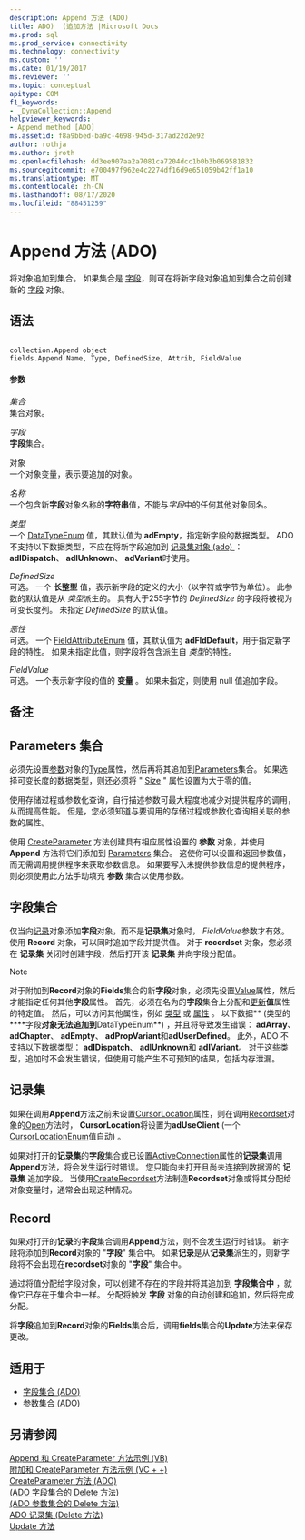 ```yaml
---
description: Append 方法 (ADO)
title: ADO)  (追加方法 |Microsoft Docs
ms.prod: sql
ms.prod_service: connectivity
ms.technology: connectivity
ms.custom: ''
ms.date: 01/19/2017
ms.reviewer: ''
ms.topic: conceptual
apitype: COM
f1_keywords:
- _DynaCollection::Append
helpviewer_keywords:
- Append method [ADO]
ms.assetid: f8a9bbed-ba9c-4698-945d-317ad22d2e92
author: rothja
ms.author: jroth
ms.openlocfilehash: dd3ee907aa2a7081ca7204dcc1b0b3b069581832
ms.sourcegitcommit: e700497f962e4c2274df16d9e651059b42ff1a10
ms.translationtype: MT
ms.contentlocale: zh-CN
ms.lasthandoff: 08/17/2020
ms.locfileid: "88451259"
---
```

# <a name="append-method-ado"></a>Append 方法 (ADO)
将对象追加到集合。 如果集合是 [字段](../../../ado/reference/ado-api/fields-collection-ado.md)，则可在将新字段对象追加到集合之前创建新的 [字段](../../../ado/reference/ado-api/field-object.md) 对象。  
  
## <a name="syntax"></a>语法  
  
```  
  
collection.Append object  
fields.Append Name, Type, DefinedSize, Attrib, FieldValue  
```  
  
#### <a name="parameters"></a>参数  
 *集合*  
 集合对象。  
  
 *字段*  
 **字段**集合。  
  
 对象  
 一个对象变量，表示要追加的对象。  
  
 *名称*  
 一个包含新**字段**对象名称的**字符串**值，不能与*字段*中的任何其他对象同名。  
  
 *类型*  
 一个 [DataTypeEnum](../../../ado/reference/ado-api/datatypeenum.md) 值，其默认值为 **adEmpty**，指定新字段的数据类型。 ADO 不支持以下数据类型，不应在将新字段追加到 [记录集对象 (ado) ](../../../ado/reference/ado-api/recordset-object-ado.md)： **adIDispatch**、 **adIUnknown**、 **adVariant**时使用。  
  
 *DefinedSize*  
 可选。 一个 **长整型** 值，表示新字段的定义的大小（以字符或字节为单位）。 此参数的默认值是从 *类型*派生的。 具有大于255字节的 *DefinedSize* 的字段将被视为可变长度列。 未指定 *DefinedSize* 的默认值。  
  
 *恶性*  
 可选。 一个 [FieldAttributeEnum](../../../ado/reference/ado-api/fieldattributeenum.md) 值，其默认值为 **adFldDefault**，用于指定新字段的特性。 如果未指定此值，则字段将包含派生自 *类型*的特性。  
  
 *FieldValue*  
 可选。 一个表示新字段的值的 **变量** 。 如果未指定，则使用 null 值追加字段。  
  
## <a name="remarks"></a>备注  
  
## <a name="parameters-collection"></a>Parameters 集合  
 必须先设置[参数](../../../ado/reference/ado-api/parameter-object.md)对象的[Type](../../../ado/reference/ado-api/type-property-ado.md)属性，然后再将其追加到[Parameters](../../../ado/reference/ado-api/parameters-collection-ado.md)集合。 如果选择可变长度的数据类型，则还必须将 " [Size](../../../ado/reference/ado-api/size-property-ado-parameter.md) " 属性设置为大于零的值。  
  
 使用存储过程或参数化查询，自行描述参数可最大程度地减少对提供程序的调用，从而提高性能。 但是，您必须知道与要调用的存储过程或参数化查询相关联的参数的属性。  
  
 使用 [CreateParameter](../../../ado/reference/ado-api/createparameter-method-ado.md) 方法创建具有相应属性设置的 **参数** 对象，并使用 **Append** 方法将它们添加到 [Parameters](../../../ado/reference/ado-api/parameters-collection-ado.md) 集合。 这使你可以设置和返回参数值，而无需调用提供程序来获取参数信息。 如果要写入未提供参数信息的提供程序，则必须使用此方法手动填充 **参数** 集合以使用参数。  
  
## <a name="fields-collection"></a>字段集合  
 仅当向[记录](../../../ado/reference/ado-api/record-object-ado.md)对象添加**字段**对象，而不是**记录集**对象时， *FieldValue*参数才有效。 使用 **Record** 对象，可以同时追加字段并提供值。 对于 **recordset** 对象，您必须在 **记录集** 关闭时创建字段，然后打开该 **记录集** 并向字段分配值。  
  
> [!NOTE]
>  对于附加到**Record**对象的**Fields**集合的新**字段**对象，必须先设置[Value](../../../ado/reference/ado-api/value-property-ado.md)属性，然后才能指定任何其他**字段**属性。 首先，必须在名为的**字段**集合上分配和[更新](../../../ado/reference/ado-api/update-method.md)**值**属性的特定值。 然后，可以访问其他属性，例如 [类型](../../../ado/reference/ado-api/type-property-ado.md) 或 [属性](../../../ado/reference/ado-api/attributes-property-ado.md) 。 以下数据** (类型的****字段**对象无法追加到**DataTypeEnum**) ，并且将导致发生错误： **adArray**、 **adChapter**、 **adEmpty**、 **adPropVariant**和**adUserDefined**。 此外，ADO 不支持以下数据类型： **adIDispatch**、 **adIUnknown**和 **adIVariant**。 对于这些类型，追加时不会发生错误，但使用可能产生不可预知的结果，包括内存泄漏。  
  
## <a name="recordset"></a>记录集  
 如果在调用**Append**方法之前未设置[CursorLocation](../../../ado/reference/ado-api/cursorlocation-property-ado.md)属性，则在调用[Recordset](../../../ado/reference/ado-api/recordset-object-ado.md)对象的[Open](../../../ado/reference/ado-api/open-method-ado-recordset.md)方法时， **CursorLocation**将设置为**adUseClient** (一个[CursorLocationEnum](../../../ado/reference/ado-api/cursorlocationenum.md)值自动) 。  
  
 如果对打开的**记录集**的**字段**集合或已设置[ActiveConnection](../../../ado/reference/ado-api/activeconnection-property-ado.md)属性的**记录集**调用**Append**方法，将会发生运行时错误。 您只能向未打开且尚未连接到数据源的 **记录集** 追加字段。 当使用[CreateRecordset](../../../ado/reference/rds-api/createrecordset-method-rds.md)方法制造**Recordset**对象或将其分配给对象变量时，通常会出现这种情况。  
  
## <a name="record"></a>Record  
 如果对打开的**记录**的**字段**集合调用**Append**方法，则不会发生运行时错误。 新字段将添加到**Record**对象的 "**字段**" 集合中。 如果**记录**是从**记录集**派生的，则新字段将不会出现在**recordset**对象的 "**字段**" 集合中。  
  
 通过将值分配给字段对象，可以创建不存在的字段并将其追加到 **字段集合中** ，就像它已存在于集合中一样。 分配将触发 **字段** 对象的自动创建和追加，然后将完成分配。  
  
 将**字段**追加到**Record**对象的**Fields**集合后，调用**fields**集合的**Update**方法来保存更改。  
  
## <a name="applies-to"></a>适用于  
  
- [字段集合 (ADO)](../../../ado/reference/ado-api/fields-collection-ado.md)  
- [参数集合 (ADO)](../../../ado/reference/ado-api/parameters-collection-ado.md)  
  
## <a name="see-also"></a>另请参阅  
 [Append 和 CreateParameter 方法示例 (VB) ](../../../ado/reference/ado-api/append-and-createparameter-methods-example-vb.md)   
 [附加和 CreateParameter 方法示例 (VC + +) ](../../../ado/reference/ado-api/append-and-createparameter-methods-example-vc.md)   
 [CreateParameter 方法 (ADO) ](../../../ado/reference/ado-api/createparameter-method-ado.md)   
 [ (ADO 字段集合的 Delete 方法) ](../../../ado/reference/ado-api/delete-method-ado-fields-collection.md)   
 [ (ADO 参数集合的 Delete 方法) ](../../../ado/reference/ado-api/delete-method-ado-parameters-collection.md)   
 [ADO 记录集 (Delete 方法) ](../../../ado/reference/ado-api/delete-method-ado-recordset.md)   
 [Update 方法](../../../ado/reference/ado-api/update-method.md)
